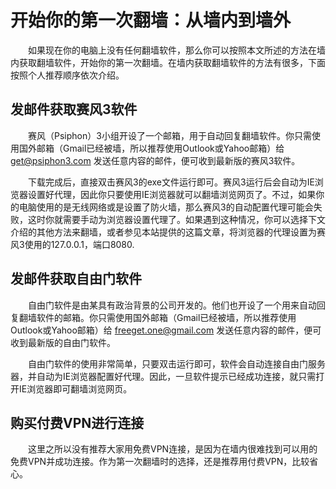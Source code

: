# 开始你的第一次翻墙：从墙内到墙外

　　如果现在你的电脑上没有任何翻墙软件，那么你可以按照本文所述的方法在墙内获取翻墙软件，开始你的第一次翻墙。在墙内获取翻墙软件的方法有很多，下面按照个人推荐顺序依次介绍。

## 发邮件获取赛风3软件

　　赛风（Psiphon）3小组开设了一个邮箱，用于自动回复翻墙软件。你只需使用国外邮箱（Gmail已经被墙，所以推荐使用Outlook或Yahoo邮箱）给 get@psiphon3.com 发送任意内容的邮件，便可收到最新版的赛风3软件。

　　下载完成后，直接双击赛风3的exe文件运行即可。赛风3运行后会自动为IE浏览器设置好代理，因此你只要使用IE浏览器就可以翻墙浏览网页了。不过，如果你的电脑使用的是无线网络或是设置了防火墙，那么赛风3的自动配置代理可能会失败，这时你就需要手动为浏览器设置代理了。如果遇到这种情况，你可以选择下文介绍的其他方法来翻墙，或者参见本站提供的这篇文章，将浏览器的代理设置为赛风3使用的127.0.0.1，端口8080.

## 发邮件获取自由门软件

　　自由门软件是由某具有政治背景的公司开发的。他们也开设了一个用来自动回复翻墙软件的邮箱。你只需使用国外邮箱（Gmail已经被墙，所以推荐使用Outlook或Yahoo邮箱）给 freeget.one@gmail.com 发送任意内容的邮件，便可收到最新版的自由门软件。

　　自由门软件的使用非常简单，只要双击运行即可，软件会自动连接自由门服务器，并自动为IE浏览器配置好代理。因此，一旦软件提示已经成功连接，就只需打开IE浏览器即可翻墙浏览网页。

## 购买付费VPN进行连接

　　这里之所以没有推荐大家用免费VPN连接，是因为在墙内很难找到可以用的免费VPN并成功连接。作为第一次翻墙时的选择，还是推荐用付费VPN，比较省心。
